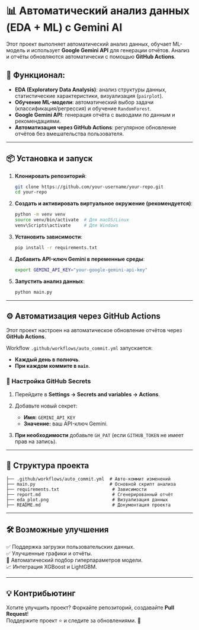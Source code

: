 # 📊 Автоматический анализ данных (EDA + ML) с Gemini AI

Этот проект выполняет автоматический анализ данных, обучает ML-модель и использует **Google Gemini API** для генерации отчётов. Анализ и отчёты обновляются автоматически с помощью **GitHub Actions**.

## 🚀 Функционал:
- **EDA (Exploratory Data Analysis)**: анализ структуры данных, статистические характеристики, визуализация (`pairplot`).
- **Обучение ML-модели**: автоматический выбор задачи (классификация/регрессия) и обучение `RandomForest`.
- **Google Gemini API**: генерация отчёта с выводами по данным и рекомендациями.
- **Автоматизация через GitHub Actions**: регулярное обновление отчётов без вмешательства пользователя.

---

## 📦 Установка и запуск
1. **Клонировать репозиторий**:
   ```bash
   git clone https://github.com/your-username/your-repo.git
   cd your-repo
   ```

2. **Создать и активировать виртуальное окружение (рекомендуется)**:
   ```bash
   python -m venv venv
   source venv/bin/activate  # Для macOS/Linux
   venv\Scripts\activate     # Для Windows
   ```

3. **Установить зависимости**:
   ```bash
   pip install -r requirements.txt
   ```

4. **Добавить API-ключ Gemini в переменные среды**:
   ```bash
   export GEMINI_API_KEY="your-google-gemini-api-key"
   ```

5. **Запустить анализ данных**:
   ```bash
   python main.py
   ```

---

## ⚙️ Автоматизация через GitHub Actions
Этот проект настроен на автоматическое обновление отчётов через **GitHub Actions**.

Workflow `.github/workflows/auto_commit.yml` запускается:
- **Каждый день в полночь**.
- **При каждом коммите в `main`**.

### 🔑 Настройка GitHub Secrets
1. Перейдите в **Settings → Secrets and variables → Actions**.
2. Добавьте новый секрет:
   - **Имя:** `GEMINI_API_KEY`
   - **Значение:** ваш API-ключ Gemini.

3. **При необходимости** добавьте `GH_PAT` (если `GITHUB_TOKEN` не имеет прав на запись).

---

## 📂 Структура проекта
```
├── .github/workflows/auto_commit.yml  # Авто-коммит изменений
├── main.py                            # Основной скрипт анализа
├── requirements.txt                    # Зависимости
├── report.md                           # Сгенерированный отчёт
├── eda_plot.png                        # Визуализация данных
├── README.md                           # Документация проекта
```

---

## 🛠 Возможные улучшения
✅ Поддержка загрузки пользовательских данных.  
✅ Улучшенные графики и отчёты.  
🔄 Автоматический подбор гиперпараметров модели.  
📈 Интеграция XGBoost и LightGBM.  

---

## 💡 Контрибьютинг
Хотите улучшить проект? Форкайте репозиторий, создавайте **Pull Request**!  
Поддержите проект ⭐ и следите за обновлениями. 🚀
